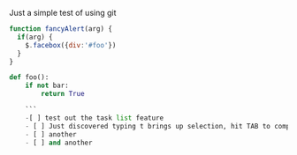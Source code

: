 Just a simple test of using git




```javascript
function fancyAlert(arg) {
  if(arg) {
    $.facebox({div:'#foo'})
  }
}
```
```python
def foo():
    if not bar:
        return True

    ```    
    -[ ] test out the task list feature
    - [ ] Just discovered typing t brings up selection, hit TAB to complete
    - [ ] another
    - [ ] and another

